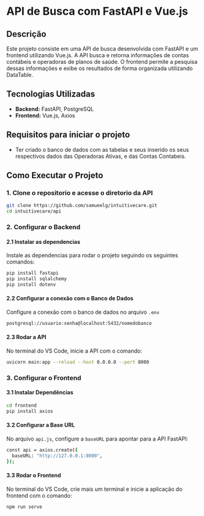 
# API de Busca com FastAPI e Vue.js

## Descrição

Este projeto consiste em uma API de busca desenvolvida com FastAPI e um frontend utilizando Vue.js. A API busca e retorna informações de contas contábeis e operadoras de planos de saúde. O frontend permite a pesquisa dessas informações e exibe os resultados de forma organizada utilizando DataTable.

## Tecnologias Utilizadas
* **Backend:** FastAPI, PostgreSQL
* **Frontend:** Vue.js, Axios

## Requisitos para iniciar o projeto

* Ter criado o banco de dados com as tabelas e seus inserido os seus respectivos dados das Operadoras Ativas, e das Contas Contabeis.

## Como Executar o Projeto

### 1. Clone o repositorio e acesse o diretorio da API

```bash 
git clone https://github.com/samueelg/intuitivecare.git
cd intuitivecare/api
```

### 2. Configurar o Backend
#### 2.1 Instalar as dependencias
Instale as dependencias para rodar o projeto seguindo os seguintes comandos: 

```bash 
pip install fastapi
pip install sqlalchemy
pip install dotenv
```

#### 2.2 Configurar a conexão com o Banco de Dados
Configure a conexão com o banco de dados no arquivo ```.env```
```bash
postgresql://usuario:senha@localhost:5432/nomedobanco
```

#### 2.3 Rodar a API
No terminal do VS Code, inicie a API com o comando:

```bash
uvicorn main:app --reload --host 0.0.0.0 --port 8000
```

### 3. Configurar o Frontend

#### 3.1 Instalar Dependências
```bash 
cd frontend
pip install axios
```

#### 3.2 Configurar a Base URL

No arquivo ```api.js```, configure a ```baseURL``` para apontar para a API FastAPI:

```bash 
const api = axios.create({
  baseURL: "http://127.0.0.1:8000",
});
```
#### 3.3 Rodar o Frontend
No terminal do VS Code, crie mais um terminal e inicie a aplicação do frontend com o comando:
```bash 
npm run serve
```
